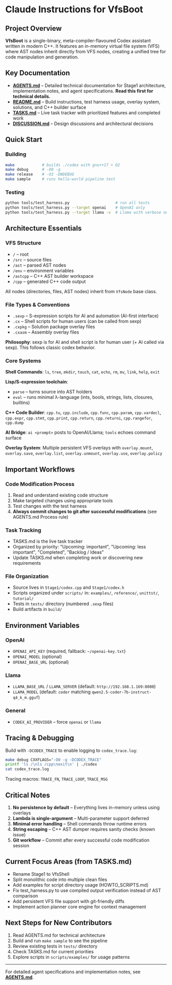 # Claude Instructions for VfsBoot

## Project Overview

**VfsBoot** is a single-binary, meta-compiler-flavoured Codex assistant written in modern C++. It features an in-memory virtual file system (VFS) where AST nodes inherit directly from VFS nodes, creating a unified tree for code manipulation and generation.

## Key Documentation

- **[AGENTS.md](AGENTS.md)** – Detailed technical documentation for Stage1 architecture, implementation notes, and agent specifications. **Read this first for technical details.**
- **[README.md](README.md)** – Build instructions, test harness usage, overlay system, solutions, and C++ builder surface
- **[TASKS.md](TASKS.md)** – Live task tracker with prioritized features and completed work
- **[DISCUSSION.md](DISCUSSION.md)** – Design discussions and architectural decisions

## Quick Start

### Building
```sh
make            # builds ./codex with gnu++17 + O2
make debug      # -O0 -g
make release    # -O3 -DNDEBUG
make sample     # runs hello-world pipeline test
```

### Testing
```sh
python tools/test_harness.py                    # run all tests
python tools/test_harness.py --target openai    # OpenAI only
python tools/test_harness.py --target llama -v  # Llama with verbose output
```

## Architecture Essentials

### VFS Structure
- `/` – root
- `/src` – source files
- `/ast` – parsed AST nodes
- `/env` – environment variables
- `/astcpp` – C++ AST builder workspace
- `/cpp` – generated C++ code output

All nodes (directories, files, AST nodes) inherit from `VfsNode` base class.

### File Types & Conventions
- `.sexp` – S-expression scripts for AI and automation (AI-first interface)
- `.cx` – Shell scripts for human users (can be called from sexp)
- `.cxpkg` – Solution package overlay files
- `.cxasm` – Assembly overlay files

**Philosophy**: sexp is for AI and shell script is for human user (+ AI called via sexp). This follows classic codex behavior.

### Core Systems

**Shell Commands**: `ls`, `tree`, `mkdir`, `touch`, `cat`, `echo`, `rm`, `mv`, `link`, `help`, `exit`

**Lisp/S-expression toolchain**:
- `parse` – turns source into AST holders
- `eval` – runs minimal λ-language (ints, bools, strings, lists, closures, builtins)

**C++ Code Builder**: `cpp.tu`, `cpp.include`, `cpp.func`, `cpp.param`, `cpp.vardecl`, `cpp.expr`, `cpp.stmt`, `cpp.print`, `cpp.return`, `cpp.returni`, `cpp.rangefor`, `cpp.dump`

**AI Bridge**: `ai <prompt>` posts to OpenAI/Llama; `tools` echoes command surface

**Overlay System**: Multiple persistent VFS overlays with `overlay.mount`, `overlay.save`, `overlay.list`, `overlay.unmount`, `overlay.use`, `overlay.policy`

## Important Workflows

### Code Modification Process
1. Read and understand existing code structure
2. Make targeted changes using appropriate tools
3. Test changes with the test harness
4. **Always commit changes to git after successful modifications** (see AGENTS.md Process rule)

### Task Tracking
- TASKS.md is the live task tracker
- Organized by priority: "Upcoming: important", "Upcoming: less important", "Completed", "Backlog / Ideas"
- Update TASKS.md when completing work or discovering new requirements

### File Organization
- Source lives in `Stage1/codex.cpp` and `Stage1/codex.h`
- Scripts organized under `scripts/` in: `examples/`, `reference/`, `unittst/`, `tutorial/`
- Tests in `tests/` directory (numbered `.sexp` files)
- Build artifacts in `build/`

## Environment Variables

### OpenAI
- `OPENAI_API_KEY` (required, fallback: `~/openai-key.txt`)
- `OPENAI_MODEL` (optional)
- `OPENAI_BASE_URL` (optional)

### Llama
- `LLAMA_BASE_URL` / `LLAMA_SERVER` (default: `http://192.168.1.169:8080`)
- `LLAMA_MODEL` (default: `coder` matching `qwen2.5-coder-7b-instruct-q4_k_m.gguf`)

### General
- `CODEX_AI_PROVIDER` – force `openai` or `llama`

## Tracing & Debugging

Build with `-DCODEX_TRACE` to enable logging to `codex_trace.log`:
```sh
make debug CXXFLAGS="-O0 -g -DCODEX_TRACE"
printf 'ls /\nls /cpp\nexit\n' | ./codex
cat codex_trace.log
```

Tracing macros: `TRACE_FN`, `TRACE_LOOP`, `TRACE_MSG`

## Critical Notes

1. **No persistence by default** – Everything lives in-memory unless using overlays
2. **Lambda is single-argument** – Multi-parameter support deferred
3. **Minimal error handling** – Shell commands throw runtime errors
4. **String escaping** – C++ AST dumper requires sanity checks (known issue)
5. **Git workflow** – Commit after every successful code modification session

## Current Focus Areas (from TASKS.md)

- Rename Stage1 to VfsShell
- Split monolithic code into multiple clean files
- Add examples for script directory usage (HOWTO_SCRIPTS.md)
- Fix test_harness.py to use compiled output verification instead of AST comparison
- Add persistent VFS file support with git-friendly diffs
- Implement action planner core engine for context management

## Next Steps for New Contributors

1. Read AGENTS.md for technical architecture
2. Build and run `make sample` to see the pipeline
3. Review existing tests in `tests/` directory
4. Check TASKS.md for current priorities
5. Explore scripts in `scripts/examples/` for usage patterns

---

For detailed agent specifications and implementation notes, see **[AGENTS.md](AGENTS.md)**.
